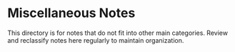 # Miscellaneous Notes

This directory is for notes that do not fit into other main categories. Review and reclassify notes here regularly to maintain organization. 